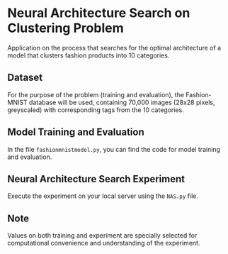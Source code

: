 # Neural Architecture Search on Clustering Problem

Application on the process that searches for the optimal architecture of a model that clusters fashion products into 10 categories.

## Dataset

For the purpose of the problem (training and evaluation), the Fashion-MNIST database will be used, containing 70,000 images (28x28 pixels, greyscaled) with corresponding tags from the 10 categories.

## Model Training and Evaluation

In the file `fashionmnistmodel.py`, you can find the code for model training and evaluation.

## Neural Architecture Search Experiment

Execute the experiment on your local server using the `NAS.py` file.

## Note

Values on both training and experiment are specially selected for computational convenience and understanding of the experiment.
